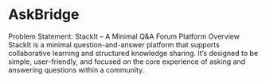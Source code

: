 # AskBridge
Problem Statement:
StackIt – A Minimal Q&A Forum Platform
Overview
StackIt is a minimal question-and-answer platform that supports collaborative learning and structured knowledge sharing. It’s designed to be simple, user-friendly, and focused on the core experience of asking and answering questions within a community.
